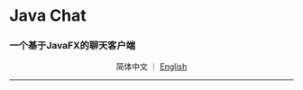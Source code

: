 # Java Chat
### 一个基于**JavaFX**的聊天客户端 

<p align="center">
  简体中文
  ｜
  <a href="[#](https://github.com/Cthaat/JavaChat/blob/master/README.md)">English</a>
</p>

---
